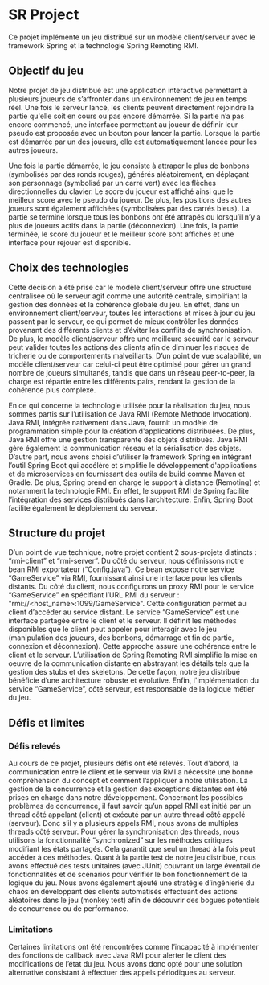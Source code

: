 # SR Project

Ce projet implémente un jeu distribué sur un modèle client/serveur avec le framework Spring et la technologie Spring Remoting RMI.

## Objectif du jeu

Notre projet de jeu distribué est une application interactive permettant à plusieurs joueurs de
s’affronter dans un environnement de jeu en temps réel. Une fois le serveur lancé, les clients
peuvent directement rejoindre la partie qu'elle soit en cours ou pas encore démarrée. Si la
partie n’a pas encore commencé, une interface permettant au joueur de définir leur pseudo
est proposée avec un bouton pour lancer la partie. Lorsque la partie est démarrée par un
des joueurs, elle est automatiquement lancée pour les autres joueurs.

Une fois la partie démarrée, le jeu consiste à attraper le plus de bonbons (symbolisés
par des ronds rouges), générés aléatoirement, en déplaçant son personnage (symbolisé par
un carré vert) avec les flèches directionnelles du clavier. Le score du joueur est affiché ainsi
que le meilleur score avec le pseudo du joueur. De plus, les positions des autres joueurs
sont également affichées (symbolisées par des carrés bleus). La partie se termine lorsque
tous les bonbons ont été attrapés ou lorsqu’il n’y a plus de joueurs actifs dans la partie
(déconnexion). Une fois, la partie terminée, le score du joueur et le meilleur score sont
affichés et une interface pour rejouer est disponible.

## Choix des technologies

Cette décision a été prise car le modèle client/serveur offre
une structure centralisée où le serveur agit comme une autorité centrale, simplifiant la
gestion des données et la cohérence globale du jeu. En effet, dans un environnement
client/serveur, toutes les interactions et mises à jour du jeu passent par le serveur, ce qui
permet de mieux contrôler les données provenant des différents clients et d’éviter les conflits
de synchronisation. De plus, le modèle client/serveur offre une meilleure sécurité car le
serveur peut valider toutes les actions des clients afin de diminuer les risques de tricherie ou
de comportements malveillants. D’un point de vue scalabilité, un modèle client/serveur car
celui-ci peut être optimisé pour gérer un grand nombre de joueurs simultanés, tandis que
dans un réseau peer-to-peer, la charge est répartie entre les différents pairs, rendant la
gestion de la cohérence plus complexe.

En ce qui concerne la technologie utilisée pour la réalisation du jeu, nous sommes
partis sur l’utilisation de Java RMI (Remote Methode Invocation). Java RMI, intégrée
nativement dans Java, fournit un modèle de programmation simple pour la création
d'applications distribuées. De plus, Java RMI offre une gestion transparente des objets
distribués. Java RMI gère également la communication réseau et la sérialisation des objets.
D’autre part, nous avons choisi d’utiliser le framework Spring en intégrant l’outil
Spring Boot qui accélère et simplifie le développement d'applications et de microservices
en fournissant des outils de build comme Maven et Gradle. De plus, Spring prend en charge
le support à distance (Remoting) et notamment la technologie RMI. En effet, le support RMI
de Spring facilite l’intégration des services distribués dans l’architecture. Enfin, Spring Boot
facilite également le déploiement du serveur.

## Structure du projet

D’un point de vue technique, notre projet contient 2 sous-projets distincts :
“rmi-client” et “rmi-server”. Du côté du serveur, nous définissons notre bean RMI
exportateur (“Config.java”). Ce bean expose notre service “GameService” via RMI,
fournissant ainsi une interface pour les clients distants. Du côté du client, nous configurons
un proxy RMI pour le service “GameService” en spécifiant l’URL RMI du serveur :
"rmi://<host_name>:1099/GameService". Cette configuration permet au client d’accéder au
service distant. Le service “GameService” est une interface partagée entre le client et le
serveur. Il définit les méthodes disponibles que le client peut appeler pour interagir avec le
jeu (manipulation des joueurs, des bonbons, démarrage et fin de partie, connexion et
déconnexion). Cette approche assure une cohérence entre le client et le serveur. L’utilisation
de Spring Remoting RMI simplifie la mise en oeuvre de la communication distante en
abstrayant les détails tels que la gestion des stubs et des skeletons. De cette façon, notre
jeu distribué bénéficie d’une architecture robuste et évolutive. Enfin, l'implémentation du
service “GameService”, côté serveur, est responsable de la logique métier du jeu.

## Défis et limites

### Défis relevés

Au cours de ce projet, plusieurs défis ont été relevés. Tout d’abord, la communication entre
le client et le serveur via RMI a nécessité une bonne compréhension du concept et
comment l’appliquer à notre utilisation.
La gestion de la concurrence et la gestion des exceptions distantes ont été
prises en charge dans notre développement. Concernant les possibles problèmes de
concurrence, il faut savoir qu’un appel RMI est initié par un thread côté appelant (client) et
exécuté par un autre thread côté appelé (serveur). Donc s’il y a plusieurs appels RMI, nous
avons de multiples threads côté serveur. Pour gérer la synchronisation des threads, nous
utilisons la fonctionnalité “synchronized” sur les méthodes critiques modifiant les états
partagés. Cela garantit que seul un thread à la fois peut accéder à ces méthodes.
Quant à la partie test de notre jeu distribué, nous avons effectué des tests unitaires
(avec JUnit) couvrant un large éventail de fonctionnalités et de scénarios pour vérifier le bon
fonctionnement de la logique du jeu. Nous avons également ajouté une stratégie
d’ingénierie du chaos en développant des clients automatisés effectuant des actions
aléatoires dans le jeu (monkey test) afin de découvrir des bogues potentiels de concurrence
ou de performance.

### Limitations

Certaines limitations ont été rencontrées comme l’incapacité à implémenter des fonctions de
callback avec Java RMI pour alerter le client des modifications de l’état du jeu. Nous avons
donc opté pour une solution alternative consistant à effectuer des appels périodiques au
serveur.
